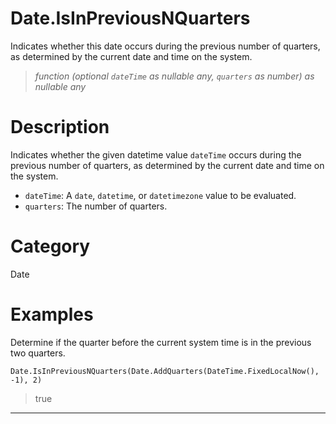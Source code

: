 ﻿# Date.IsInPreviousNQuarters
Indicates whether this date occurs during the previous number of quarters, as determined by the current date and time on the system.
> _function (optional <code>dateTime</code> as nullable any, <code>quarters</code> as number) as nullable any_
# Description 
Indicates whether the given datetime value <code>dateTime</code> occurs during the previous number of quarters, as determined by the current date and time on the system.
      <ul>
      <li><code>dateTime</code>: A <code>date</code>, <code>datetime</code>, or <code>datetimezone</code> value to be evaluated.</li>
      <li><code>quarters</code>: The number of quarters.</li>
      </ul>
# Category 
Date
# Examples 
Determine if the quarter before the current system time is in the previous two quarters.
```
Date.IsInPreviousNQuarters(Date.AddQuarters(DateTime.FixedLocalNow(), -1), 2)
```
> true
***
